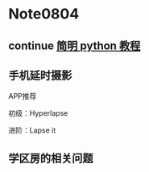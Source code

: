 # Note0804



## continue [简明 python 教程](https://bop.mol.uno/08.op_exp.html)


## 手机延时摄影

APP推荐

初级：Hyperlapse

进阶：Lapse it


## 学区房的相关问题




